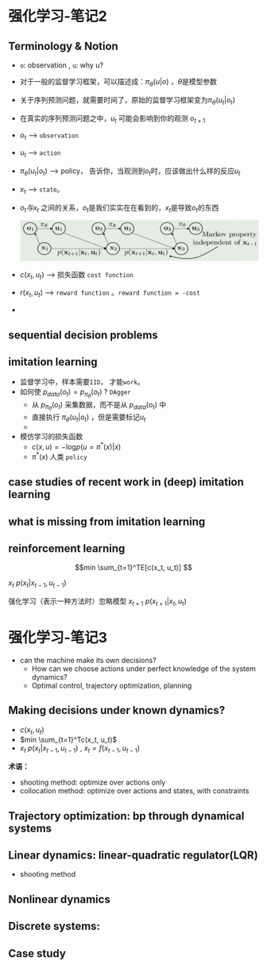 # 强化学习-笔记2

## Terminology & Notion

* `o`: observation , `u`: why u?

* 对于一般的监督学习框架，可以描述成：$\pi_\theta(u|o)$ ，$\theta$是模型参数

* 关于序列预测问题，就需要时间了，原始的监督学习框架变为$\pi_\theta(u_t|o_t)$

* 在真实的序列预测问题之中，$u_t$ 可能会影响到你的观测 $o_{t+1}$

* $o_t$ --> `observation`

* $u_t$ --> `action`

* $\pi_\theta(u_t|o_t)$ --> policy， 告诉你，当观测到$o_t$时，应该做出什么样的反应$u_t$

* $x_t$ --> `state`。

* $o_t与x_t$ 之间的关系，$o_t$是我们实实在在看到的，$x_t$是导致$o_t$的东西

  <img src="imgs/reinforcement1.png" width="700px">

* $c(x_t, u_t)$ --> 损失函数 `cost function`

* $r(x_t, u_t)$ --> `reward function` 。`reward function = -cost`

* ​

## sequential decision problems



## imitation learning

* 监督学习中，样本需要`IID`， 才能`work`。
* 如何使   $p_{data}(o_t)=p_{\pi_\theta}(o_t)$ ?   `DAgger`
  * 从 $p_{\pi_\theta}(o_t)$ 采集数据，而不是从 $p_{data}(o_t)$ 中
  * 直接执行 $\pi_\theta(u_t|o_t)$ ，但是需要标记$u_t$
  * ​
* 模仿学习的损失函数
  * $c(x,u) = -\text{log}p(u=\pi^*(x)|x)$ 
  * $\pi^*(x)$   人类  `policy`

## case studies of recent work in (deep) imitation learning

## what is missing from imitation learning



## reinforcement learning



$$min \sum_{t=1}^TE[c(x_t, u_t)] $$

$x_{t} \text{~}p(x_{t}|x_{t-1},u_{t-1})$



强化学习（表示一种方法时）忽略模型 $x_{t+1} \text{~}p(x_{t+1}|x_t,u_t)$ 



# 强化学习-笔记3

* can the machine make its own decisions?
  * How can we choose actions under perfect knowledge of the system dynamics?
  * Optimal control, trajectory optimization, planning

## Making decisions under known dynamics?

* $c(x_t, u_t)$ 
* $min \sum_{t=1}^Tc(x_t, u_t)$
* $x_{t} \text{~}p(x_{t}|x_{t-1},u_{t-1})$  , $x_t = f(x_{t-1}, u_{t-1})$



**术语：**

* shooting method: optimize over actions only
* collocation method: optimize over actions and states, with constraints

## Trajectory optimization: bp through dynamical systems



## Linear dynamics: linear-quadratic regulator(LQR)

* shooting method

## Nonlinear dynamics



## Discrete systems:

## Case study

